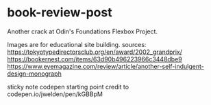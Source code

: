 # book-review-post
Another crack at Odin's Foundations Flexbox Project.


Images are for educational site building.
sources:
https://tokyotypedirectorsclub.org/en/award/2002_grandprix/
https://bookernest.com/items/63d90b496223966c3448dbe9
https://www.eyemagazine.com/review/article/another-self-indulgent-design-monograph

sticky note codepen starting point 
credit to codepen.io/jwelden/pen/kGBBpM

